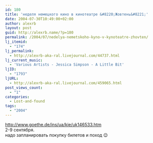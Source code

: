 ```yaml
---
id: 180
title: 'неделя немецкого кино в кинотеатре &#8220;Жовтень&#8221;'
date: 2004-07-30T10:49:00+02:00
author: alexrb
layout: post
guid: http://alexrb.name/?p=180
permalink: /2004/07/nedelya-nemetskoho-kyno-v-kynoteatre-zhovten/
lj_itemid:
  - "174"
lj_permalink:
  - http://alexrb-aka-ral.livejournal.com/44737.html
lj_current_music:
  - 'Various Artists - Jessica Simpson - A Little Bit'
ljID:
  - "1793"
ljURL:
  - http://alexrb-aka-ral.livejournal.com/459065.html
post_views_count:
  - "1"
categories:
  - Lost-and-found
tags:
  - "2004"
---
```

http://www.goethe.de/ins/ua/kie/uk146533.htm  
2-9 сентября.  
надо запланировать покупку билетов и поход 😉